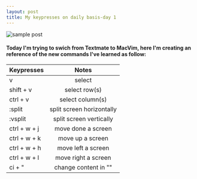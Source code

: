 ```yaml
---
layout: post
title: My keypresses on daily basis-day 1 
---
```


![sample post]({{site.baseurl}}/images/vim-life.png)

#### Today I'm trying to swich from Textmate to MacVim, here I'm creating an reference of the new commands I've learned as follow:

| Keypresses           |Notes                       | 
| -------------------- |:--------------------------:| 
| v                    | select                     | 
| shift + v            | select row(s)              | 
| ctrl + v             | select column(s)           | 
| :split               | split screen horizontally  | 
| :vsplit              | split screen vertically    | 
| ctrl + w + j         |move done a screen          | 
| ctrl + w + k         |move up a screen            | 
| ctrl + w + h         |move left a screen          | 
| ctrl + w + l         |move right a screen         | 
| ci + "               |change content in ""        |
 